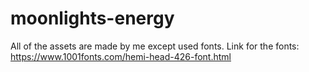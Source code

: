 # moonlights-energy
All of the assets are made by me except used fonts.
Link for the fonts: https://www.1001fonts.com/hemi-head-426-font.html

